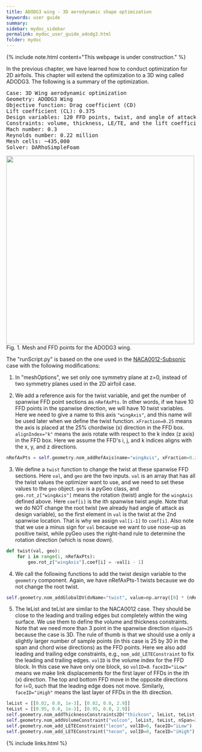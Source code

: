 ```yaml
---
title: ADODG3 wing - 3D aerodynamic shape optimization
keywords: user guide
summary: 
sidebar: mydoc_sidebar
permalink: mydoc_user_guide_adodg3.html
folder: mydoc
---
```


{% include note.html content="This webpage is under construction." %}

In the previous chapter, we have learned how to conduct optimization for 2D airfoils. This chapter will extend the optimization to a 3D wing called ADODG3. The following is a summary of the optimization.

<pre>
Case: 3D Wing aerodynamic optimization 
Geometry: ADODG3 Wing
Objective function: Drag coefficient (CD)
Lift coefficient (CL): 0.375
Design variables: 120 FFD points, twist, and angle of attack (total: 126).
Constraints: volume, thickness, LE/TE, and the lift coefficient (total number: 764)
Mach number: 0.3
Reynolds number: 0.22 million
Mesh cells: ~435,000
Solver: DARhoSimpleFoam
</pre>

<img src="{{ site.url }}{{ site.baseurl }}/images/tutorials/ADODG3_Mesh_FFD.png" width="500" />
<br>
Fig. 1. Mesh and FFD points for the ADODG3 wing.

The "runScript.py" is based on the one used in the [NACA0012-Subsonic](https://dafoam.github.io/mydoc_user_guide_naca0012_variations.html) case with the following modifications:

1. In "meshOptions", we set only one symmetry plane at z=0, instead of two symmetry planes used in the 2D airfoil case.

2. We add a reference axis for the twist variable, and get the number of spanwise FFD point sections as `nRefAxPts`. In other words, if we have 10 FFD points in the spanwise direction, we will have 10 twist variables. Here we need to give a name to this axis `"wingAxis"`, and this name will be used later when we define the twist function. `xFraction=0.25` means the axis is placed at the 25% chordwise (x) direction in the FFD box. `alignIndex="k"` means the axis rotate with respect to the k index (z axis) in the FFD box. Here we assume the FFD's i, j, and k indices aligns with the x, y, and z directions. 

```python
nRefAxPts = self.geometry.nom_addRefAxis(name="wingAxis", xFraction=0.25, alignIndex="k")
```

3. We define a `twist` function to change the twist at these spanwise FFD sections. Here `val`, and `geo` are the two inputs. `val` is an array that has all the twist values the optimizer want to use, and we need to set these values to the `geo` object. `geo` is a pyGeo class, and `geo.rot_z["wingAxis"]` means the rotation (twist) angle for the `wingAxis` defined above. Here `coef[i]` is the ith spanwise twist angle. Note that we do NOT change the root twist (we already had angle of attack as design variable), so the first element in `val` is the twist at the 2nd spanwise location. That is why we assign `val[i-1]` to `coef[i]`. Also note that we use a minus sign for `val` because we want to use nose-up as positive twist, while pyGeo uses the right-hand rule to determine the rotation direction (which is nose down).

```python
def twist(val, geo):
    for i in range(1, nRefAxPts):
        geo.rot_z["wingAxis"].coef[i] = -val[i - 1]
```

4. We call the following functions to add the twist design variable to the `geometry` component. Again, we have nRefAxPts-1 twists because we do not change the root twist.

```python
self.geometry.nom_addGlobalDV(dvName="twist", value=np.array([0] * (nRefAxPts - 1)), func=twist)
```

5. The leList and teList are similar to the NACA0012 case. They should be close to the leading and trailing edges but completely within the wing surface. We use them to define the volume and thickness constraints. Note that we need more than 3 point in the spanwise direction `nSpan=25` because the case is 3D. The rule of thumb is that we should use a only a slightly larger number of sample points (in this case is 25 by 30 in the span and chord wise directions) as the FFD points. Here we also add leading and trailing edge constraints, e.g., `nom_add_LETEConstraint` to fix the leading and trailing edges. `volID` is the volume index for the FFD block. In this case we have only one block, so `volID=0`. `faceID="iLow"` means we make link displacements for the first layer of FFDs in the ith (x) direction. The top and bottom FFD move in the opposite directions for i=0, such that the leading edge does not move. Similarly, `faceID="iHigh"` means the last layer of FFDs in the ith direction.

```python
leList = [[0.02, 0.0, 1e-3], [0.02, 0.0, 2.9]]
teList = [[0.95, 0.0, 1e-3], [0.95, 0.0, 2.9]]
self.geometry.nom_addThicknessConstraints2D("thickcon", leList, teList, nSpan=25, nChord=30)
self.geometry.nom_addVolumeConstraint("volcon", leList, teList, nSpan=25, nChord=30)
self.geometry.nom_add_LETEConstraint("lecon", volID=0, faceID="iLow")
self.geometry.nom_add_LETEConstraint("tecon", volID=0, faceID="iHigh")
```


{% include links.html %}
